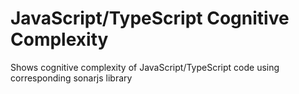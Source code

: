 # JavaScript/TypeScript Cognitive Complexity

Shows cognitive complexity of JavaScript/TypeScript code using corresponding sonarjs library
